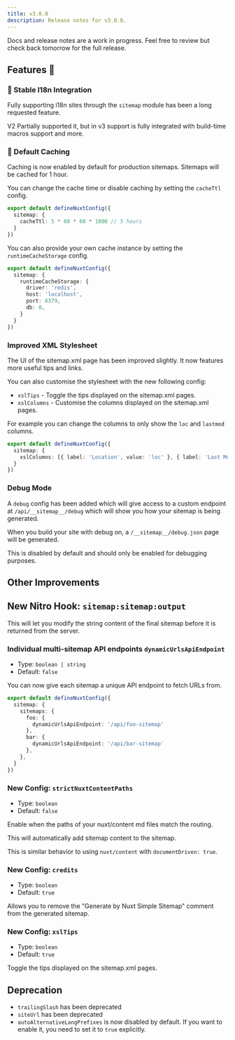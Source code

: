 ```yaml
---
title: v3.0.0
description: Release notes for v3.0.0.
---
```


Docs and release notes are a work in progress.
Feel free to review but check back tomorrow for the full release.

## Features :rocket:

### 🤝 Stable I18n Integration

Fully supporting i18n sites through the `sitemap` module has been a long requested feature.

V2 Partially supported it, but in v3 support is fully integrated with build-time macros support and more.


### 🚀  Default Caching

Caching is now enabled by default for production sitemaps. Sitemaps will be cached for 1 hour.

You can change the cache time or disable caching by setting the `cacheTtl` config.

```ts
export default defineNuxtConfig({
  sitemap: {
    cacheTtl: 5 * 60 * 60 * 1000 // 5 hours
  }
})
```

You can also provide your own cache instance by setting the `runtimeCacheStorage` config.

```ts
export default defineNuxtConfig({
  sitemap: {
    runtimeCacheStorage: {
      driver: 'redis',
      host: 'localhost',
      port: 6379,
      db: 0,
    }
  }
})
```

### Improved XML Stylesheet

The UI of the sitemap.xml page has been improved slightly. It now features more useful tips and links.

You can also customise the stylesheet with the new following config:
- `xslTips` - Toggle the tips displayed on the sitemap.xml pages.
- `xslColumns` - Customise the columns displayed on the sitemap.xml pages.

For example you can change the columns to only show the `loc` and `lastmod` columns.

```ts
export default defineNuxtConfig({
  sitemap: {
    xslColumns: [{ label: 'Location', value: 'loc' }, { label: 'Last Modified', value: 'lastmod' }]
  }
})
```

### Debug Mode

A `debug` config has been added
which will give access to a custom endpoint at `/api/__sitemap__/debug` which will show you
how your sitemap is being generated.

When you build your site with debug on, a `/__sitemap__/debug.json` page will be generated.

This is disabled by default and should only be enabled for debugging purposes.

## Other Improvements

## New Nitro Hook: `sitemap:sitemap:output`

This will let you modify the string content of the final sitemap before it is returned from the server.


### Individual multi-sitemap API endpoints  `dynamicUrlsApiEndpoint`

- Type: `boolean | string`
- Default: `false`

You can now give each sitemap a unique API endpoint to fetch URLs from.

```ts
export default defineNuxtConfig({
  sitemap: {
    sitemaps: {
      foo: {
        dynamicUrlsApiEndpoint: '/api/foo-sitemap'
      },
      bar: {
        dynamicUrlsApiEndpoint: '/api/bar-sitemap'
      },
    },
  }
})
```

### New Config: `strictNuxtContentPaths`

- Type: `boolean`
- Default: `false`

Enable when the paths of your nuxt/content md files match the routing.

This will automatically add sitemap content to the sitemap.

This is similar behavior to using `nuxt/content` with `documentDriven: true`.

### New Config: `credits`

- Type: `boolean`
- Default: `true`

Allows you to remove the "Generate by Nuxt Simple Sitemap" comment from the generated sitemap.

### New Config: `xslTips`

- Type: `boolean`
- Default: `true`

Toggle the tips displayed on the sitemap.xml pages.


## Deprecation

- `trailingSlash` has been deprecated
- `siteUrl` has been deprecated
- `autoAlternativeLangPrefixes` is now disabled by default. If you want to enable it, you need to set it to `true` explicitly.


